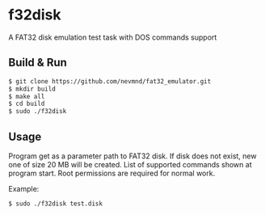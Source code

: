 f32disk
========

A FAT32 disk emulation test task with DOS commands support

## Build & Run

```bash
$ git clone https://github.com/nevmnd/fat32_emulator.git
$ mkdir build
$ make all
$ cd build
$ sudo ./f32disk
```
## Usage

Program get as a parameter path to FAT32 disk. If disk does not exist, new one of size 20 MB will be created.
List of supported commands shown at program start. Root permissions are required for normal work.

Example:
```
$ sudo ./f32disk test.disk
```
